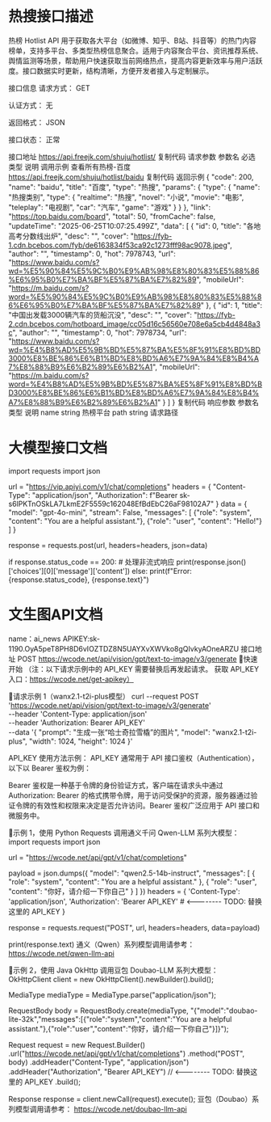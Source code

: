 # 热搜接口描述
热榜 Hotlist API 用于获取各大平台（如微博、知乎、B站、抖音等）的热门内容榜单，支持多平台、多类型热榜信息聚合。适用于内容聚合平台、资讯推荐系统、舆情监测等场景，帮助用户快速获取当前网络热点，提高内容更新效率与用户活跃度。接口数据实时更新，结构清晰，方便开发者接入与定制展示。

接口信息
请求方式： GET

认证方式： 无

返回格式： JSON

接口状态： 正常

接口地址
https://api.freejk.com/shuju/hotlist/
 复制代码
请求参数
参数名	必选	类型	说明
调用示例
查看所有热榜-百度
https://api.freejk.com/shuju/hotlist/baidu
 复制代码
返回示例
{
  "code": 200,
  "name": "baidu",
  "title": "百度",
  "type": "热搜",
  "params": {
    "type": {
      "name": "热搜类别",
      "type": {
        "realtime": "热搜",
        "novel": "小说",
        "movie": "电影",
        "teleplay": "电视剧",
        "car": "汽车",
        "game": "游戏"
      }
    }
  },
  "link": "https://top.baidu.com/board",
  "total": 50,
  "fromCache": false,
  "updateTime": "2025-06-25T10:07:25.499Z",
  "data": [
    {
      "id": 0,
      "title": "各地高考分数线出炉",
      "desc": "",
      "cover": "https://fyb-1.cdn.bcebos.com/fyb/de6163834f53ca92c1273fff98ac9078.jpeg",
      "author": "",
      "timestamp": 0,
      "hot": 7978743,
      "url": "https://www.baidu.com/s?wd=%E5%90%84%E5%9C%B0%E9%AB%98%E8%80%83%E5%88%86%E6%95%B0%E7%BA%BF%E5%87%BA%E7%82%89",
      "mobileUrl": "https://m.baidu.com/s?word=%E5%90%84%E5%9C%B0%E9%AB%98%E8%80%83%E5%88%86%E6%95%B0%E7%BA%BF%E5%87%BA%E7%82%89"
    },
    {
      "id": 1,
      "title": "中国出发载3000辆汽车的货船沉没",
      "desc": "",
      "cover": "https://fyb-2.cdn.bcebos.com/hotboard_image/cc05d16c56560e708e6a5cb4d4848a3c",
      "author": "",
      "timestamp": 0,
      "hot": 7978734,
      "url": "https://www.baidu.com/s?wd=%E4%B8%AD%E5%9B%BD%E5%87%BA%E5%8F%91%E8%BD%BD3000%E8%BE%86%E6%B1%BD%E8%BD%A6%E7%9A%84%E8%B4%A7%E8%88%B9%E6%B2%89%E6%B2%A1",
      "mobileUrl": "https://m.baidu.com/s?word=%E4%B8%AD%E5%9B%BD%E5%87%BA%E5%8F%91%E8%BD%BD3000%E8%BE%86%E6%B1%BD%E8%BD%A6%E7%9A%84%E8%B4%A7%E8%88%B9%E6%B2%89%E6%B2%A1"
    }
  ]
}
 复制代码
响应参数
参数名	类型	说明
name	string	热榜平台
path	string	请求路径

# 大模型接口文档
import requests
import json

url = "https://vip.apiyi.com/v1/chat/completions"
headers = {
    "Content-Type": "application/json",
    "Authorization": f"Bearer sk-s6lPKTnOSkLA7LkmE2F5559c162048EfBdEbC26aF98102A7"
}
data = {
    "model": "gpt-4o-mini",
    "stream": False,
    "messages": [
        {"role": "system", "content": "You are a helpful assistant."},
        {"role": "user", "content": "Hello!"}
    ]
}

response = requests.post(url, headers=headers, json=data)

if response.status_code == 200:
    # 处理非流式响应
    print(response.json()['choices'][0]['message']['content'])
else:
    print(f"Error: {response.status_code}, {response.text}")


# 文生图API文档
name：ai_news
APIKEY:sk-1190.OyA5peT8PH8D6vIOZTDZ8N5UAYXvXWVko8gQIvkyAOneARZU
接口地址 POST https://wcode.net/api/vision/gpt/text-to-image/v3/generate
🎯快速开始
（注：以下请求示例中的 API_KEY 需要替换后再发起请求。 获取 API_KEY 入口：https://wcode.net/get-apikey）

🎯请求示例 1（wanx2.1-t2i-plus模型）
curl --request POST 'https://wcode.net/api/vision/gpt/text-to-image/v3/generate' \
--header 'Content-Type: application/json' \
--header 'Authorization: Bearer API_KEY' \
--data '{
    "prompt": "生成一张“哈士奇拉雪橇”的图片",
    "model": "wanx2.1-t2i-plus",
    "width": 1024,
    "height": 1024
}'

API_KEY 使用方法示例：
API_KEY 通常用于 API 接口鉴权（Authentication），以下以 Bearer 鉴权为例：

Bearer 鉴权是一种基于令牌的身份验证方式，客户端在请求头中通过 Authorization: Bearer <token> 的格式携带令牌，用于访问受保护的资源，服务器通过验证令牌的有效性和权限来决定是否允许访问。Bearer 鉴权广泛应用于 API 接口和微服务中。

🎯示例 1，使用 Python Requests 调用通义千问 Qwen-LLM 系列大模型：
import requests
import json

url = "https://wcode.net/api/gpt/v1/chat/completions"

payload = json.dumps({
  "model": "qwen2.5-14b-instruct",
  "messages": [
    {
      "role": "system",
      "content": "You are a helpful assistant."
    },
    {
      "role": "user",
      "content": "你好，请介绍一下你自己"
    }
  ]
})
headers = {
  'Content-Type': 'application/json',
  'Authorization': 'Bearer API_KEY'     # <-------- TODO: 替换这里的 API_KEY
}

response = requests.request("POST", url, headers=headers, data=payload)

print(response.text)
通义（Qwen）系列模型调用请参考： https://wcode.net/qwen-llm-api

🎯示例 2，使用 Java OkHttp 调用豆包 Doubao-LLM 系列大模型：
OkHttpClient client = new OkHttpClient().newBuilder().build();

MediaType mediaType = MediaType.parse("application/json");

RequestBody body = RequestBody.create(mediaType, "{\"model\":\"doubao-lite-32k\",\"messages\":[{\"role\":\"system\",\"content\":\"You are a helpful assistant.\"},{\"role\":\"user\",\"content\":\"你好，请介绍一下你自己\"}]}");

Request request = new Request.Builder()
  .url("https://wcode.net/api/gpt/v1/chat/completions")
  .method("POST", body)
  .addHeader("Content-Type", "application/json")
  .addHeader("Authorization", "Bearer API_KEY") // <-------- TODO: 替换这里的 API_KEY
  .build();

Response response = client.newCall(request).execute();
豆包（Doubao）系列模型调用请参考： https://wcode.net/doubao-llm-api